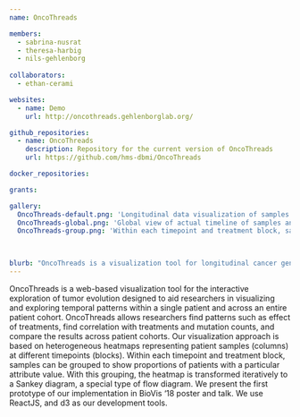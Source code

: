 ```yaml
---
name: OncoThreads

members:
  - sabrina-nusrat
  - theresa-harbig
  - nils-gehlenborg  
  
collaborators:
  - ethan-cerami

websites:
  - name: Demo
    url: http://oncothreads.gehlenborglab.org/

github_repositories:
  - name: OncoThreads
    description: Repository for the current version of OncoThreads
    url: https://github.com/hms-dbmi/OncoThreads

docker_repositories:

grants:

gallery:
  OncoThreads-default.png: 'Longitudinal data visualization of samples taken in different timepoints'
  OncoThreads-global.png: 'Global view of actual timeline of samples and treatments for each patient'
  OncoThreads-group.png: 'Within each timepoint and treatment block, samples can be grouped to show proportions of patients with a particular attribute value.'

  

blurb: "OncoThreads is a visualization tool for longitudinal cancer genomics data."
---
```

OncoThreads is a web-based visualization tool for the interactive exploration of tumor evolution designed to aid researchers in visualizing and exploring temporal patterns within a single patient and across an entire patient cohort. OncoThreads allows researchers find patterns such as effect of treatments, find correlation with treatments and mutation counts, and compare the results across patient cohorts. Our visualization approach is based on heterogeneous heatmaps representing patient samples (columns) at different timepoints (blocks). Within each timepoint and treatment block, samples can be grouped to show proportions of patients with a particular attribute value. With this grouping, the heatmap is transformed iteratively to a Sankey diagram, a special type of flow diagram. We present the first prototype of our implementation in BioVis ‘18 poster and talk. We use ReactJS, and d3 as our development tools.
